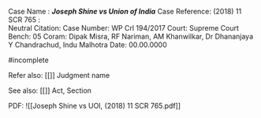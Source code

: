 Case Name : ***Joseph Shine vs Union of India***
Case Reference: (2018) 11 SCR 765 :  
Neutral Citation:
Case Number: WP Crl 194/2017
Court: Supreme Court
Bench: 05
Coram: Dipak Misra, RF Nariman, AM Khanwilkar, Dr Dhananjaya Y Chandrachud, Indu Malhotra
Date: 00.00.0000

#incomplete 

Refer also:
[[]]
Judgment name

See also:
[[]] 
Act, Section

PDF:
![[Joseph Shine vs UOI, (2018) 11 SCR 765.pdf]]
